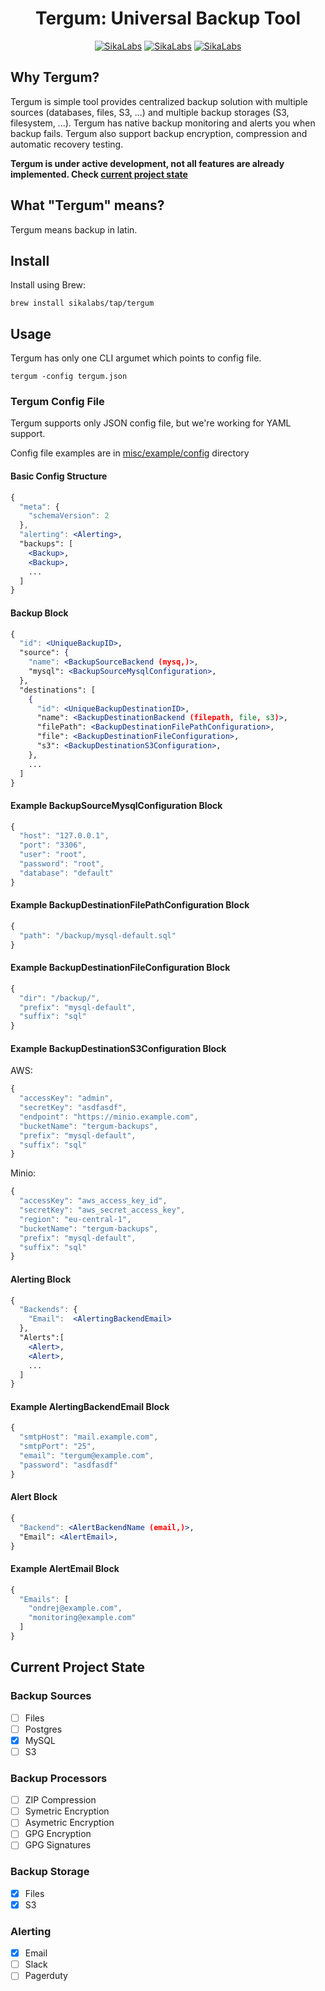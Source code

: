 <p align="center">
  <h1 align="center">Tergum: Universal Backup Tool</h1>
  <p align="center">
    <a href="https://opensource.sikalabs.com"><img alt="SikaLabs" src="https://img.shields.io/badge/OPENSOURCE BY-SIKALABS-131480?style=for-the-badge"></a>
    <a href="https://sikalabs.com"><img alt="SikaLabs" src="https://img.shields.io/badge/-sikalabs.com-gray?style=for-the-badge"></a>
    <a href="mailto://opensource@sikalabs.com"><img alt="SikaLabs" src="https://img.shields.io/badge/-opensource@sikalabs.com-gray?style=for-the-badge"></a>
  </p>
</p>

## Why Tergum?

Tergum is simple tool provides centralized backup solution with multiple sources (databases, files, S3, ...) and multiple backup storages (S3, filesystem, ...). Tergum has native backup monitoring and alerts you when backup fails. Tergum also support backup encryption, compression and automatic recovery testing.

__Tergum is under active development, not all features are already implemented. Check [current project state](#current-project-state)__

## What "Tergum" means?

Tergum means backup in latin.

## Install

Install using Brew:

```
brew install sikalabs/tap/tergum
```

## Usage

Tergum has only one CLI argumet which points to config file.

```
tergum -config tergum.json
```

### Tergum Config File

Tergum supports only JSON config file, but we're working for YAML support.

Config file examples are in [misc/example/config](./misc/example/config) directory

#### Basic Config Structure

```jsx
{
  "meta": {
    "schemaVersion": 2
  },
  "alerting": <Alerting>,
  "backups": [
    <Backup>,
    <Backup>,
    ...
  ]
}
```

#### Backup Block

```jsx
{
  "id": <UniqueBackupID>,
  "source": {
    "name": <BackupSourceBackend (mysq,)>,
    "mysql": <BackupSourceMysqlConfiguration>,
  },
  "destinations": [
    {
      "id": <UniqueBackupDestinationID>,
      "name": <BackupDestinationBackend (filepath, file, s3)>,
      "filePath": <BackupDestinationFilePathConfiguration>,
      "file": <BackupDestinationFileConfiguration>,
      "s3": <BackupDestinationS3Configuration>,
    },
    ...
  ]
}
```

#### Example BackupSourceMysqlConfiguration Block

```jsx
{
  "host": "127.0.0.1",
  "port": "3306",
  "user": "root",
  "password": "root",
  "database": "default"
}
```


#### Example BackupDestinationFilePathConfiguration Block

```jsx
{
  "path": "/backup/mysql-default.sql"
}
```

#### Example BackupDestinationFileConfiguration Block

```jsx
{
  "dir": "/backup/",
  "prefix": "mysql-default",
  "suffix": "sql"
}
```

#### Example BackupDestinationS3Configuration Block

AWS:

```jsx
{
  "accessKey": "admin",
  "secretKey": "asdfasdf",
  "endpoint": "https://minio.example.com",
  "bucketName": "tergum-backups",
  "prefix": "mysql-default",
  "suffix": "sql"
}
```

Minio:

```jsx
{
  "accessKey": "aws_access_key_id",
  "secretKey": "aws_secret_access_key",
  "region": "eu-central-1",
  "bucketName": "tergum-backups",
  "prefix": "mysql-default",
  "suffix": "sql"
}
```

#### Alerting Block

```jsx
{
  "Backends": {
    "Email":  <AlertingBackendEmail>
  },
  "Alerts":[
    <Alert>,
    <Alert>,
    ...
  ]
}
```

#### Example AlertingBackendEmail Block

```jsx
{
  "smtpHost": "mail.example.com",
  "smtpPort": "25",
  "email": "tergum@example.com",
  "password": "asdfasdf"
}
```

#### Alert Block

```jsx
{
  "Backend": <AlertBackendName (email,)>,
  "Email": <AlertEmail>,
}
```


#### Example AlertEmail Block

```jsx
{
  "Emails": [
    "ondrej@example.com",
    "monitoring@example.com"
  ]
}
```

## Current Project State

### Backup Sources

- [ ] Files
- [ ] Postgres
- [x] MySQL
- [ ] S3

### Backup Processors

- [ ] ZIP Compression
- [ ] Symetric Encryption
- [ ] Asymetric Encryption
- [ ] GPG Encryption
- [ ] GPG Signatures

### Backup Storage

- [x] Files
- [x] S3

### Alerting

- [x] Email
- [ ] Slack
- [ ] Pagerduty
